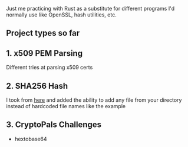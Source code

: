 Just me practicing with Rust as a substitute for different programs I'd normally use like OpenSSL, hash utilities, etc.

## Project types so far

## 1. x509 PEM Parsing

Different tries at parsing x509 certs

## 2. SHA256 Hash

I took from [here](https://rust-lang-nursery.github.io/rust-cookbook/cryptography/hashing.html#calculate-the-sha-256-digest-of-a-file) and added the ability to add any file from your directory instead of hardcoded file names like the example

## 3. CryptoPals Challenges
- hextobase64

